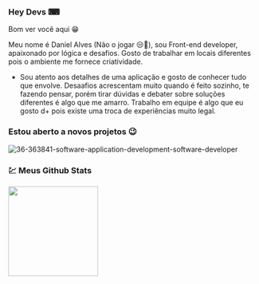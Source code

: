 ### Hey Devs ⌨

Bom ver você aqui 😁

Meu nome é Daniel Alves (Não o jogar 😒🤣), sou Front-end developer, apaixonado por lógica e desafios. Gosto de trabalhar em locais diferentes pois o ambiente me fornece criatividade. 

- Sou atento aos detalhes de uma aplicação e gosto de conhecer tudo que envolve. Desaafios acrescentam muito quando é feito sozinho, te fazendo pensar, porém tirar dúvidas e debater sobre soluções diferentes é algo que me amarro. Trabalho em equipe é algo que eu gosto d+ pois existe uma troca de experiências muito legal. 

### Estou aberto a novos projetos 😉

<img src="https://i.ibb.co/pRRc3BB/36-363841-software-application-development-software-developer.png" alt="36-363841-software-application-development-software-developer" border="0">

### 💹 Meus Github Stats
<img height="180em" src="https://github-readme-stats.vercel.app/api?username=danalvescc&show_icons=true&hide_border=true&&count_private=true&include_all_commits=true" />

<!--
**danalvescc/danalvescc** is a ✨ _special_ ✨ repository because its `README.md` (this file) appears on your GitHub profile.

Here are some ideas to get you started:

- 🔭 I’m currently working on ...
- 🌱 I’m currently learning ...
- 👯 I’m looking to collaborate on ...
- 🤔 I’m looking for help with ...
- 💬 Ask me about ...
- 📫 How to reach me: ...
- 😄 Pronouns: ...
- ⚡ Fun fact: ...
-->

